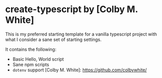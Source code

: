 # create-typescript by [Colby M. White]

This is my preferred starting template for a vanilla typescript project
with what I consider a sane set of starting settings.

It contains the following:
- Basic Hello, World script
- Sane npm scripts
- `dotenv` support
[Colby M. White]: https://github.com/colbywhite/
